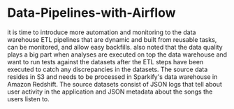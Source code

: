 # Data-Pipelines-with-Airflow
it is time to introduce more automation and monitoring to the data warehouse ETL pipelines that are dynamic and built from reusable tasks, can be monitored, and allow easy backfills. also noted that the data quality plays a big part when analyses are executed on top the data warehouse and want to run tests against the datasets after the ETL steps have been executed to catch any discrepancies in the datasets.
The source data resides in S3 and needs to be processed in Sparkify's data warehouse in Amazon Redshift. The source datasets consist of JSON logs that tell about user activity in the application and JSON metadata about the songs the users listen to.
